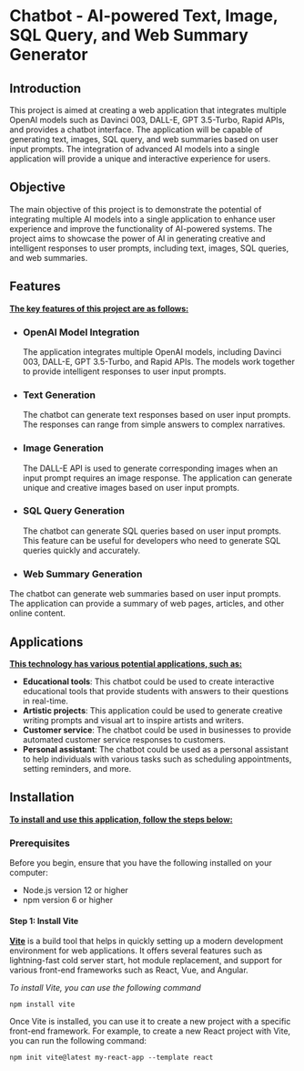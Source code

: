 # Chatbot - AI-powered Text, Image, SQL Query, and Web Summary Generator

## Introduction
This project is aimed at creating a web application that integrates multiple OpenAI models such as Davinci 003, DALL-E, GPT 3.5-Turbo, Rapid APIs, and provides a chatbot interface. The application will be capable of generating text, images, SQL query, and web summaries based on user input prompts. The integration of advanced AI models into a single application will provide a unique and interactive experience for users.

## Objective
The main objective of this project is to demonstrate the potential of integrating multiple AI models into a single application to enhance user experience and improve the functionality of AI-powered systems. The project aims to showcase the power of AI in generating creative and intelligent responses to user prompts, including text, images, SQL queries, and web summaries.

## Features
<ins>**The key features of this project are as follows:**</ins>

- ### OpenAI Model Integration
  The application integrates multiple OpenAI models, including Davinci 003, DALL-E, GPT 3.5-Turbo, and Rapid APIs. The models work together to provide intelligent responses to user input prompts.

- ### Text Generation
  The chatbot can generate text responses based on user input prompts. The responses can range from simple answers to complex narratives.

- ### Image Generation
  The DALL-E API is used to generate corresponding images when an input prompt requires an image response. The application can generate unique and creative images based on user input prompts.

- ### SQL Query Generation
  The chatbot can generate SQL queries based on user input prompts. This feature can be useful for developers who need to generate SQL queries quickly and accurately.

- ### Web Summary Generation
The chatbot can generate web summaries based on user input prompts. The application can provide a summary of web pages, articles, and other online content.

## Applications
<ins>**This technology has various potential applications, such as:**</ins>

- **Educational tools**: This chatbot could be used to create interactive educational tools that provide students with answers to their questions in real-time.
- **Artistic projects**: This application could be used to generate creative writing prompts and visual art to inspire artists and writers.
- **Customer service**: The chatbot could be used in businesses to provide automated customer service responses to customers.
- **Personal assistant**: The chatbot could be used as a personal assistant to help individuals with various tasks such as scheduling appointments, setting      reminders, and more.

## Installation
<ins>**To install and use this application, follow the steps below:**</ins>

### Prerequisites
  Before you begin, ensure that you have the following installed on your computer:

- Node.js version 12 or higher
- npm version 6 or higher

#### Step 1: Install Vite
**<ins>Vite</ins>** is a build tool that helps in quickly setting up a modern development environment for web applications. It offers several features such as lightning-fast cold server start, hot module replacement, and support for various front-end frameworks such as React, Vue, and Angular.

*To install Vite, you can use the following command*

```
npm install vite
```

Once Vite is installed, you can use it to create a new project with a specific front-end framework. For example, to create a new React project with Vite, you can run the following command:

```
npm init vite@latest my-react-app --template react
```

